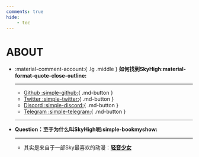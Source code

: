 ```yaml
---
comments: true
hide:
    - toc
---
```


# **ABOUT**

<div class="grid cards" markdown>

-   :material-comment-account:{ .lg .middle } __如何找到SkyHigh:material-format-quote-close-outline:__

    ---
    - [Github  :simple-github:](https://github.com/SkyHighR){ .md-button }
    - [Twitter  :simple-twitter:](https://twitter.com/moeSkyHigh){ .md-button }
    - [Discord  :simple-discord:](https://discord.gg/vyjku5Np){ .md-button }
    - [Telegram  :simple-telegram:](https://t.me/moeSkyHigh){ .md-button }

    ---
    
</div>

<div class="grid cards" markdown>

-   **Question：至于为什么叫SkyHigh呢:simple-bookmyshow:**

    ---
    - 其实是来自于一部Sky最喜欢的动漫：[**轻音少女**](https://zh.wikipedia.org/zh-cn/K-ON%EF%BC%81%E8%BC%95%E9%9F%B3%E9%83%A8)
    
</div>
